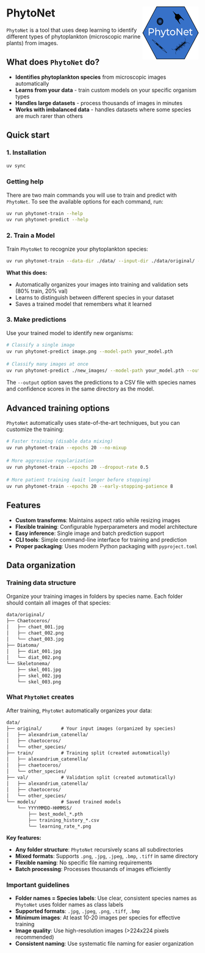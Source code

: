 # PhytoNet <img src="logo.png" align="right" height="138" alt="PhytoNet logo" /></a>

`PhytoNet` is a tool that uses deep learning to identify different types of phytoplankton (microscopic marine plants) from images.

## What does `PhytoNet` do?

- **Identifies phytoplankton species** from microscopic images automatically
- **Learns from your data** - train custom models on your specific organism types
- **Handles large datasets** - process thousands of images in minutes
- **Works with imbalanced data** - handles datasets where some species are much rarer than others

## Quick start

### 1. Installation

```bash
uv sync
```

### Getting help

There are two main commands you will use to train and predict with `PhytoNet`. To see the available options for each command, run:

```bash
uv run phytonet-train --help
uv run phytonet-predict --help
```

### 2. Train a Model

Train `PhytoNet` to recognize your phytoplankton species:

```bash
uv run phytonet-train --data-dir ./data/ --input-dir ./data/original/ --epochs 20
```

**What this does:**

- Automatically organizes your images into training and validation sets (80% train, 20% val)
- Learns to distinguish between different species in your dataset
- Saves a trained model that remembers what it learned

### 3. Make predictions

Use your trained model to identify new organisms:

```bash
# Classify a single image
uv run phytonet-predict image.png --model-path your_model.pth

# Classify many images at once
uv run phytonet-predict ./new_images/ --model-path your_model.pth --output results.csv
```

The `--output` option saves the predictions to a CSV file with species names and confidence scores in the same directory as the model.

## Advanced training options

`PhytoNet` automatically uses state-of-the-art techniques, but you can customize the training:

```bash
# Faster training (disable data mixing)
uv run phytonet-train --epochs 20 --no-mixup

# More aggressive regularization
uv run phytonet-train --epochs 20 --dropout-rate 0.5

# More patient training (wait longer before stopping)
uv run phytonet-train --epochs 20 --early-stopping-patience 8
```

## Features

- **Custom transforms**: Maintains aspect ratio while resizing images
- **Flexible training**: Configurable hyperparameters and model architecture
- **Easy inference**: Single image and batch prediction support
- **CLI tools**: Simple command-line interface for training and prediction
- **Proper packaging**: Uses modern Python packaging with `pyproject.toml`

## Data organization

### Training data structure

Organize your training images in folders by species name. Each folder should contain all images of that species:

```
data/original/
├── Chaetoceros/
│   ├── chaet_001.jpg
│   ├── chaet_002.png
│   └── chaet_003.jpg
├── Diatoma/
│   ├── diat_001.jpg
│   └── diat_002.png
└── Skeletonema/
    ├── skel_001.jpg
    ├── skel_002.jpg
    └── skel_003.png
```

### What `PhytoNet` creates

After training, `PhytoNet` automatically organizes your data:

```
data/
├── original/       # Your input images (organized by species)
│   ├── alexandrium_catenella/
│   ├── chaetoceros/
│   └── other_species/
├── train/          # Training split (created automatically)
│   ├── alexandrium_catenella/
│   ├── chaetoceros/
│   └── other_species/
├── val/            # Validation split (created automatically)
│   ├── alexandrium_catenella/
│   ├── chaetoceros/
│   └── other_species/
└── models/         # Saved trained models
    └── YYYYMMDD-HHMMSS/
        ├── best_model_*.pth
        ├── training_history_*.csv
        └── learning_rate_*.png
```

**Key features:**

- **Any folder structure**: `PhytoNet` recursively scans all subdirectories
- **Mixed formats**: Supports `.png`, `.jpg`, `.jpeg`, `.bmp`, `.tiff` in same directory
- **Flexible naming**: No specific file naming requirements
- **Batch processing**: Processes thousands of images efficiently

### Important guidelines

- **Folder names = Species labels**: Use clear, consistent species names as `PhytoNet` uses folder names as class labels
- **Supported formats**: `.jpg`, `.jpeg`, `.png`, `.tiff`, `.bmp`
- **Minimum images**: At least 10-20 images per species for effective training
- **Image quality**: Use high-resolution images (>224x224 pixels recommended)
- **Consistent naming**: Use systematic file naming for easier organization
